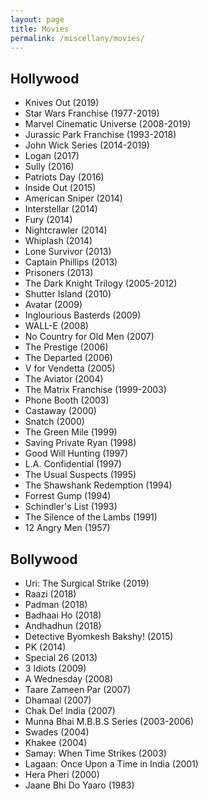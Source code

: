 ```yaml
---
layout: page
title: Movies
permalink: /miscellany/movies/
---
```

<h2>Hollywood</h2>
<ul>
    <li>Knives Out (2019)</li>
    <li>Star Wars Franchise (1977-2019)</li>
    <li>Marvel Cinematic Universe (2008-2019)</li>
    <li>Jurassic Park Franchise (1993-2018)</li>
    <li>John Wick Series (2014-2019)</li>
    <li>Logan (2017)</li>
    <li>Sully (2016)</li>
    <li>Patriots Day (2016)</li>
	<li>Inside Out (2015)</li>
    <li>American Sniper (2014)</li>
    <li>Interstellar (2014)</li>
    <li>Fury (2014)</li>
    <li>Nightcrawler (2014)</li>
    <li>Whiplash (2014)</li>
    <li>Lone Survivor (2013)</li>
    <li>Captain Phillips (2013)</li>
    <li>Prisoners (2013)</li>
    <li>The Dark Knight Trilogy (2005-2012)</li>
    <li>Shutter Island (2010)</li>
    <li>Avatar (2009)</li>
    <li>Inglourious Basterds (2009)</li>
    <li>WALL-E (2008)</li>
    <li>No Country for Old Men (2007)</li>
    <li>The Prestige (2006)</li>
    <li>The Departed (2006)</li>
    <li>V for Vendetta (2005)</li>
    <li>The Aviator (2004)</li>
    <li>The Matrix Franchise (1999-2003)</li>
    <li>Phone Booth (2003)</li>
    <li>Castaway (2000)</li>
    <li>Snatch (2000)</li>
    <li>The Green Mile (1999)</li>
    <li>Saving Private Ryan (1998)</li>
    <li>Good Will Hunting (1997)</li>
    <li>L.A. Confidential (1997)</li>
    <li>The Usual Suspects (1995)</li>
    <li>The Shawshank Redemption (1994)</li>
    <li>Forrest Gump (1994)</li>
    <li>Schindler's List (1993)</li>
    <li>The Silence of the Lambs (1991)</li>
	<li>12 Angry Men (1957)</li>
</ul>

<h2>Bollywood</h2>
<ul>
    <li>Uri: The Surgical Strike (2019)</li>
    <li>Raazi (2018)</li>
    <li>Padman (2018)</li>
    <li>Badhaai Ho (2018)</li>
    <li>Andhadhun (2018)</li>
    <li>Detective Byomkesh Bakshy! (2015)</li>
    <li>PK (2014)</li>
    <li>Special 26 (2013)</li>
    <li>3 Idiots (2009)</li>
    <li>A Wednesday (2008)</li>
    <li>Taare Zameen Par (2007)</li>
    <li>Dhamaal (2007)</li>
    <li>Chak De! India (2007)</li>
    <li>Munna Bhai M.B.B.S Series (2003-2006)</li>
    <li>Swades (2004)</li>
    <li>Khakee (2004)</li>
    <li>Samay: When Time Strikes (2003)</li>
    <li>Lagaan: Once Upon a Time in India (2001)</li>
    <li>Hera Pheri (2000)</li>
    <li>Jaane Bhi Do Yaaro (1983)</li>
</ul>
